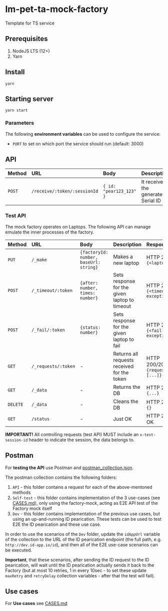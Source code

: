 # lm-pet-ta-mock-factory

Template for TS service

## Prerequisites

1. NodeJS LTS (12+)
1. Yarn

## Install

```console
yarn
```

## Starting server

```console
yarn start
```

### Parameters

The following **environment variables** can be used to configure the service:

* `PORT` to set on which port the service should run (default: 3000)

## API

| Method | URL                          | Body                    | Description                         | Response         |
|:-------|:-----------------------------|:------------------------|:------------------------------------|:-----------------|
| `POST` | `/receive/:token/:sessionId` | `{ id: "pear123_123" }` | It receives the generated Serial ID | HTTP 200, `{id}` |

### Test API

The mock factory operates on Laptops. The following API can manage emulate the inner processes of the factory.

| Method   | URL                 | Body                                   | Description                                   | Response                          |
|:---------|:--------------------|:---------------------------------------|:----------------------------------------------|:----------------------------------|
| `PUT`    | `/_make`            | `{factoryId: number, baseUrl: string}` | Makes a new laptop                            | HTTP 201, `{<laptop>}`            |
| `POST`   | `/_timeout/:token`  | `{after: number, times: number}`       | Sets response for the given laptop to timeout | HTTP 201, `{<timeout-exception>}` |
| `POST`   | `/_fail/:token`     | `{status: number}`                     | Sets response for the given laptop to fail    | HTTP 201, `{<fail-exception>}`    |
| `GET`    | `/_requests/:token` | -                                      | Returns all requests received for the token   | HTTP 200/204, `{requests: [...]}` |
| `GET`    | `/_data`            | -                                      | Returns the DB                                | HTTP 200, `{...}`                 |
| `DELETE` | `/_data`            | -                                      | Cleans the DB                                 | HTTP 200, `{}`                    |
| `GET`    | `/status`           | -                                      | Just OK                                       | HTTP 200, OK                      |

**IMPORTANT!** All controlling requests (test API) MUST include an `x-test-session-id` header to indicate the session, the data belongs to.

## Postman

For **testing the API** use Postman and [postman_collection.json](https://github.com/szikszail/lm-pet-ta-mock-factory/blob/master/postman_collection.json).

The postman collection contains the following folders:
1. `API` - this folder contains a request for each of the above-mentoned methods
1. `Self-test` - this folder contains implementation of the 3 use-cases (see [CASES.md](https://github.com/szikszail/lm-pet-ta-mock-factory/blob/master/CASES.md)), only using the factory-mock, acting as E2E API test of the Factory mock itself
1. `Dev` - this folder contains implementation of the previous use cases, but using an up-and-running ID pearication. These tests can be used to test E2E the ID pearication and these use case.

In order to use the scenarios of the `Dev` folder, update the `idAppUrl` variable of the collection to the URL of the ID pearication endpoint (the full path, e.g. `http://dev.id-app.io/id`), and then all of the E2E use-case scenarios can be executed.

**Important**, that these scenarios, after sending the ID request to the ID pearication, will wait until the ID pearication actually sends it back to the Factory (but at most 10 retries, 1 in every 10sec - to set these update `maxRetry` and `retryDelay` collection variables - after that the test will fail).

## Use cases

For **Use cases** see [CASES.md](https://github.com/szikszail/lm-pet-ta-mock-factory/blob/master/factory/CASES.md)